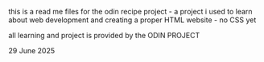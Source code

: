 this is a read me files for the odin recipe project - a project i used to
learn about web development and creating a proper HTML website - no CSS yet

all learning and project is provided by the ODIN PROJECT 

29 June 2025


